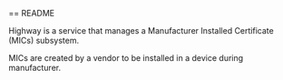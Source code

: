 == README

Highway is a service that manages a Manufacturer Installed Certificate (MICs) subsystem.

MICs are created by a vendor to be installed in a device during manufacturer.



